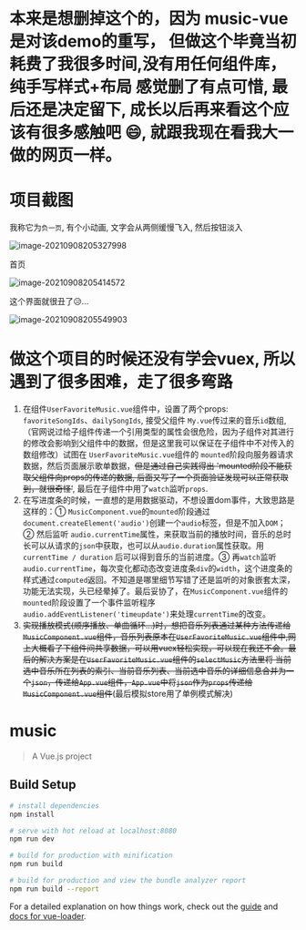 # 本来是想删掉这个的，因为 music-vue 是对该demo的重写， 但做这个毕竟当初耗费了我很多时间,没有用任何组件库，纯手写样式+布局 感觉删了有点可惜, 最后还是决定留下, 成长以后再来看这个应该有很多感触吧 :smile:, 就跟我现在看我大一做的网页一样。​

# 项目截图

我称它为`负一页`, 有个小动画, 文字会从两侧缓慢飞入, 然后按钮淡入

![image-20210908205327998](..\music\image-20210908205327998.png)



首页

![image-20210908205414572](..\music\image-20210908205414572.png)



这个界面就很丑了:disappointed_relieved:...

![image-20210908205549903](..\music\image-20210908205549903.png)

# 做这个项目的时候还没有学会vuex, 所以遇到了很多困难，走了很多弯路

1. 在组件`UserFavoriteMusic.vue`组件中，设置了两个props: `favoriteSongIds`、`dailySongIds`, 接受父组件 `My.vue`传过来的音乐`id`数组, （官网说过给子组件传递一个引用类型的属性会很危险，因为子组件对其进行的修改会影响到父组件中的数据，但是这里我可以保证在子组件中不对传入的数组修改）试图在 `UserFavoriteMusic.vue`组件的 `mounted`阶段向服务器请求数据，然后页面展示歌单数据，~~但是通过自己实践得出 'mounted阶段不能获取父组件向props的传递的数据, 后面又写了一个页面验证发现可以正常获取到，就很奇怪'~~, 最后在子组件中用了`watch`监听`props`. 
2. 在写进度条的时候，一直想的是用数据驱动，不想设置dom事件，大致思路是这样的：① `MusicComponent.vue`的`mounted`阶段通过`document.createElement('audio')`创建一个`audio`标签，但是不加入`DOM`；② 然后监听 `audio.currentTime`属性，来获取当前的播放时间，音乐的总时长可以从请求的`json`中获取，也可以从`audio.duration`属性获取。用 `currentTime / duration` 后可以得到音乐的当前进度。③ 再`watch`监听`audio.currentTime`，每次变化都动态改变进度条`div`的`width`，这个进度条的样式通过`computed`返回。不知道是哪里细节写错了还是监听的对象嵌套太深，功能无法实现，头已经晕掉了。最后妥协了，在`MusicComponent.vue`组件的`mounted`阶段设置了一个事件监听程序 `audio.addEventListener('timeupdate')`来处理`currentTime`的改变。
3. ~~实现播放模式(顺序播放、单曲循环...)时，想把音乐列表通过某种方法传递给`MusicComponent.vue`组件，音乐列表原本在`UserFavoriteMusic.vue`组件中,网上大概看了下组件间共享数据，可以用vuex轻松实现，可以现在我还不会。最后的解决方案是在`UserFavoriteMusic.vue`组件的`selectMusic`方法里将 当前选中音乐所在列表的索引、当前音乐列表、当前选中音乐的详细信息合并为一个`json`，传递给`App.vue`组件，`App.vue`中将`json`作为`props`传递给`MusicComponent.vue`组件~~(最后模拟store用了单例模式解决)
# music

> A Vue.js project

## Build Setup

``` bash
# install dependencies
npm install

# serve with hot reload at localhost:8080
npm run dev

# build for production with minification
npm run build

# build for production and view the bundle analyzer report
npm run build --report
```

For a detailed explanation on how things work, check out the [guide](http://vuejs-templates.github.io/webpack/) and [docs for vue-loader](http://vuejs.github.io/vue-loader).
